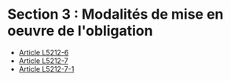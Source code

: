 # Section 3 : Modalités de mise en oeuvre de l'obligation

* [Article L5212-6](./LEGIARTI000031013651.md)
* [Article L5212-7](./LEGIARTI000031013656.md)
* [Article L5212-7-1](./LEGIARTI000030996372.md)
